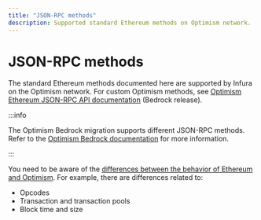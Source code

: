 ```yaml
---
title: "JSON-RPC methods"
description: Supported standard Ethereum methods on Optimism network.
---
```


# JSON-RPC methods

The standard Ethereum methods documented here are supported by Infura on the Optimism network. For custom Optimism
methods, see [Optimism Ethereum JSON-RPC API documentation](https://docs.optimism.io/builders/node-operators/json-rpc) (Bedrock release).

:::info

The Optimism Bedrock migration supports different JSON-RPC methods. Refer to the [Optimism Bedrock documentation](https://docs.optimism.io/stack/getting-started#the-op-stack-today) for more information.

:::

You need to be aware of the [differences between the behavior of Ethereum and Optimism](https://docs.optimism.io/chain/differences). For example, there are differences related to:

- Opcodes
- Transaction and transaction pools
- Block time and size
